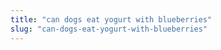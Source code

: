 ```yaml
---
title: "can dogs eat yogurt with blueberries"
slug: "can-dogs-eat-yogurt-with-blueberries"
---
```


